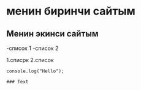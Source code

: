 # менин биринчи сайтым

## Менин экинси сайтым

-список 1
-список 2

1.списрк
2.список

```
console.log("Hello");
```

```
### Text
```
